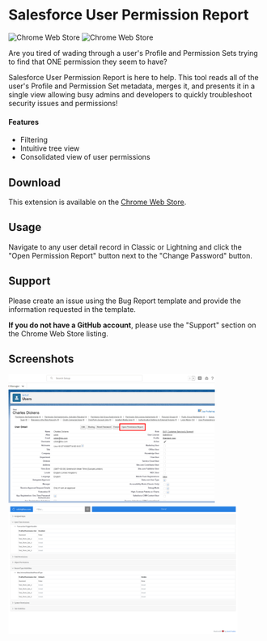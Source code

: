 # Salesforce User Permission Report

![Chrome Web Store](https://img.shields.io/chrome-web-store/v/gkibdicghcpcikhjpgjoijpobdipklnp?style=flat-square)
![Chrome Web Store](https://img.shields.io/chrome-web-store/users/gkibdicghcpcikhjpgjoijpobdipklnp)

Are you tired of wading through a user's Profile and Permission Sets trying to find that ONE permission they seem to have?

Salesforce User Permission Report is here to help. This tool reads all of the user's Profile and Permission Set metadata, merges it, and presents it in a single view allowing busy admins and developers to quickly troubleshoot security issues and permissions!

#### Features
 - Filtering
 - Intuitive tree view
 - Consolidated view of user permissions

## Download

This extension is available on the [Chrome Web Store](https://chrome.google.com/webstore/detail/salesforce-user-permissio/gkibdicghcpcikhjpgjoijpobdipklnp).

## Usage

Navigate to any user detail record in Classic or Lightning and click the "Open Permission Report" button next to the "Change Password" button.

## Support

Please create an issue using the Bug Report template and provide the information requested in the template.

**If you do not have a GitHub account**, please use the "Support" section on the Chrome Web Store listing.

## Screenshots

<p>
    <img src="branding/user-detail-screenshot.jpg" height="255">
    <img src="branding/filter-screenshot.png" height="255">
</p>